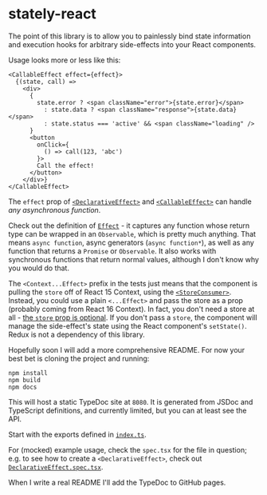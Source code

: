 # stately-react

The point of this library is to allow you to painlessly bind state information and execution hooks for arbitrary side-effects into your React components.

Usage looks more or less like this:
```
<CallableEffect effect={effect}>
  {(state, call) =>
    <div>
      {
        state.error ? <span className="error">{state.error}</span>
          : state.data ? <span className="response">{state.data}</span>
          : state.status === 'active' && <span className="loading" />
      }
      <button
        onClick={
          () => call(123, 'abc')
        }>
        Call the effect!
      </button>
    </div>}
</CallableEffect>
```

The `effect` prop of [`<DeclarativeEffect>`](/stately-react/src/DeclarativeEffect.spec.tsx#L29) and [`<CallableEffect>`](/stately-react/src/CallableEffect.spec.tsx#L27) can handle _any asynchronous function_.

Check out the definition of [`Effect`](/stately-fx/src/effects.ts#L12) - it captures any function whose return type can be wrapped in an `Observable`, which is pretty much anything. That means `async function`, async generators (`async function*`), as well as any function that returns a `Promise` or `Observable`. It also works with synchronous functions that return normal values, although I don't know why you would do that.

The `<Context...Effect>` prefix in the tests just means that the component is pulling the `store` off of React 15 Context, using the [`<StoreConsumer>`](/stately-react/src/DeclarativeEffect.tsx#L141). Instead, you could use a plain `<...Effect>` and pass the store as a prop (probably coming from React 16 Context). In fact, you don't need a store at all - [the `store` prop is optional](/stately-react/src/DeclarativeEffect.tsx#L61). If you don't pass a `store`, the component will manage the side-effect's state using the React component's `setState()`. Redux is not a dependency of this library.

Hopefully soon I will add a more comprehensive README. For now your best bet is cloning the project and running:

```
npm install
npm build
npm docs
```

This will host a static TypeDoc site at `8080`. It is generated from JSDoc and TypeScript definitions, and currently limited, but you can at least see the API.

Start with the exports defined in [`index.ts`](/stately-react/src/index.ts).

For (mocked) example usage, check the `spec.tsx` for the file in question; e.g. to see how to create a `<DeclarativeEffect>`, check out [`DeclarativeEffect.spec.tsx`](/stately-react/src/DeclarativeEffect.spec.tsx).

When I write a real README I'll add the TypeDoc to GitHub pages.
